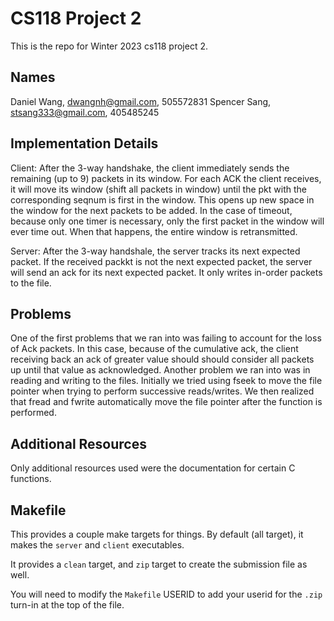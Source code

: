 # CS118 Project 2

This is the repo for Winter 2023 cs118 project 2.

## Names
Daniel Wang, dwangnh@gmail.com, 505572831
Spencer Sang, stsang333@gmail.com, 405485245

## Implementation Details
Client:
After the 3-way handshake, the client immediately sends the remaining (up to 9) packets in its window. For each ACK the client receives, it will move its window (shift all packets in window) until the pkt with the corresponding seqnum is first in the window. This opens up new space in the window for the next packets to be added. In the case of timeout, because only one timer is necessary, only the first packet in the window will ever time out. When that happens, the entire window is retransmitted.

Server:
After the 3-way handshale, the server tracks its next expected packet. If the received packkt is not the next expected packet, the server will send an ack for its next expected packet. It only writes in-order packets to the file.

## Problems
One of the first problems that we ran into was failing to account for the loss of Ack packets. In this case, because of the cumulative ack, the client receiving back an ack of greater value should should consider all packets up until that value as acknowledged.
Another problem we ran into was in reading and writing to the files. Initially we tried using fseek to move the file pointer when trying to perform successive reads/writes. We then realized that fread and fwrite automatically move the file pointer after the function is performed.

## Additional Resources
Only additional resources used were the documentation for certain C functions.

## Makefile

This provides a couple make targets for things.
By default (all target), it makes the `server` and `client` executables.

It provides a `clean` target, and `zip` target to create the submission file as well.

You will need to modify the `Makefile` USERID to add your userid for the `.zip` turn-in at the top of the file.


